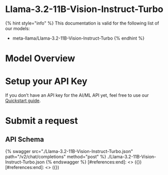 [#references:start]: <> ({ "template": "openapi" })
[#references:start]: <> ({ "template": "openapi" })
# Llama-3.2-11B-Vision-Instruct-Turbo

{% hint style="info" %}
This documentation is valid for the following list of our models:
* meta-llama/Llama-3.2-11B-Vision-Instruct-Turbo
{% endhint %}

# Model Overview


# Setup your API Key
If you don’t have an API key for the AI/ML API yet, feel free to use our [Quickstart guide](https://docs.aimlapi.com/quickstart/setting-up).

# Submit a request
## API Schema
{% swagger src="./Llama-3.2-11B-Vision-Instruct-Turbo.json" path="/v2/chat/completions" method="post" %}
./Llama-3.2-11B-Vision-Instruct-Turbo.json
{% endswagger %}
[#references:end]: <> ({})
[#references:end]: <> ({})
